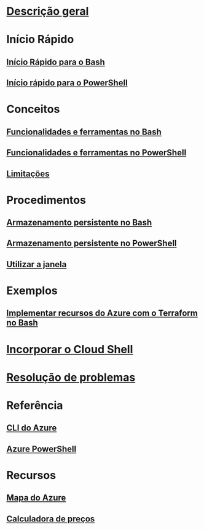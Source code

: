 # [Descrição geral](overview.md)

# Início Rápido
## [Início Rápido para o Bash](quickstart.md)
## [Início rápido para o PowerShell](quickstart-powershell.md)

# Conceitos
## [Funcionalidades e ferramentas no Bash](features.md)
## [Funcionalidades e ferramentas no PowerShell](features-powershell.md)
## [Limitações](limitations.md)

# Procedimentos
## [Armazenamento persistente no Bash](persisting-shell-storage.md)
## [Armazenamento persistente no PowerShell](persisting-shell-storage-powershell.md)
## [Utilizar a janela](using-the-shell-window.md)

# Exemplos
## [Implementar recursos do Azure com o Terraform no Bash](example-terraform-bash.md)

# [Incorporar o Cloud Shell](embed-cloud-shell.md)

# [Resolução de problemas](troubleshooting.md)

# Referência
## [CLI do Azure](/cli/azure)
## [Azure PowerShell](/powershell/azure)

# Recursos
## [Mapa do Azure](https://azure.microsoft.com/roadmap/?category=monitoring-management)
## [Calculadora de preços](https://azure.microsoft.com/pricing/calculator/)
